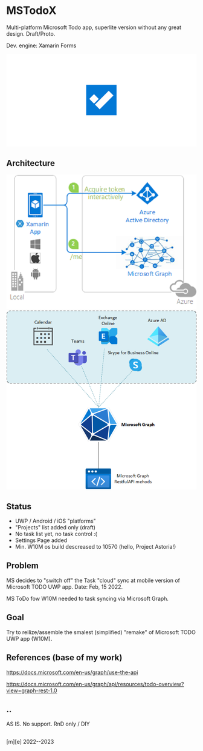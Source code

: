 # MSTodoX
Multi-platform Microsoft Todo app, superlite version without any great design. Draft/Proto.

Dev. engine: Xamarin Forms 

![Shot](Images/shot1.png)


## Architecture
![Topology 1](Artwork/Topology1.png)
![Topology 2](Artwork/Topology2.png)

## Status
- UWP / Android / iOS "platforms"
- "Projects" list added only (draft)
- No task list yet, no task control :(
- Settings Page added
- Min. W10M os build descreased to 10570 (hello, Project Astoria!)

## Problem
MS decides to "switch off" the Task "cloud" sync at mobile version of Microsoft TODO UWP app. 
Date:  Feb, 15 2022.

MS ToDo fow W10M needed to task syncing via Microsoft Graph.

## Goal
Try to reilize/assemble the smalest (simplified) "remake" of Microsoft TODO UWP app (W10M).

## References (base of my work) 

https://docs.microsoft.com/en-us/graph/use-the-api

https://docs.microsoft.com/en-us/graph/api/resources/todo-overview?view=graph-rest-1.0

## ..
AS IS. No support. RnD only / DIY

##
[m][e] 2022--2023
